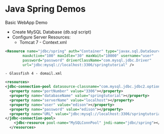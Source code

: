 Java Spring Demos
===================

Basic WebApp Demo

* Create MySQL Database (db.sql script)
* Configure Server Resources: 
	- Tomcat 7 - Context.xml
```xml
<Resource name="jdbc/spring" auth="Container" type="javax.sql.DataSource"
		maxActive="100" maxIdle="30" maxWait="10000" username="user"
		password="password" driverClassName="com.mysql.jdbc.Driver"
		url="jdbc:mysql://localhost:3306/springtutorial" />
```
	- Glassfish 4 - domail.xml
```xml
<resources>
<jdbc-connection-pool datasource-classname="com.mysql.jdbc.jdbc2.optional.MysqlDataSource" res-type="javax.sql.DataSource" name="MySQLConnPool">
  <property name="portNumber" value="3306"></property>
  <property name="databaseName" value="springtutorial"></property>
  <property name="serverName" value="localhost"></property>
  <property name="user" value="edison"></property>
  <property name="password" value="edison"></property>
  <property name="URL" value="jdbc:mysql://localhost:3306/springtutorial"></property>
</jdbc-connection-pool>
    <jdbc-resource pool-name="MySQLConnPool" jndi-name="jdbc/spring"></jdbc-resource>
  </resources>
```